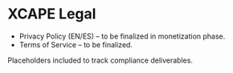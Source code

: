 # XCAPE Legal

- Privacy Policy (EN/ES) – to be finalized in monetization phase.
- Terms of Service – to be finalized.

Placeholders included to track compliance deliverables.
